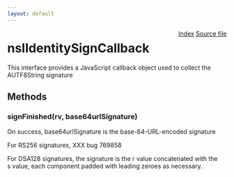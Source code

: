 ```yaml
---
layout: default
---
```

<div class='links' style='float:right'><a href="../index.html">Index</a>
<a href="http://dxr.mozilla.org/mozilla-central/source/toolkit/identity/nsIIdentityCryptoService.idl">Source file</a>
</div>

# nsIIdentitySignCallback #
  
This interface provides a JavaScript callback object used to collect the  
AUTF8String signature  
  

## Methods ##

### signFinished(rv, base64urlSignature) ###
 On success, base64urlSignature is the base-64-URL-encoded signature  
  
For RS256 signatures, XXX bug 769858  
  
For DSA128 signatures, the signature is the r value concatenated with the  
s value, each component padded with leading zeroes as necessary.  
  
